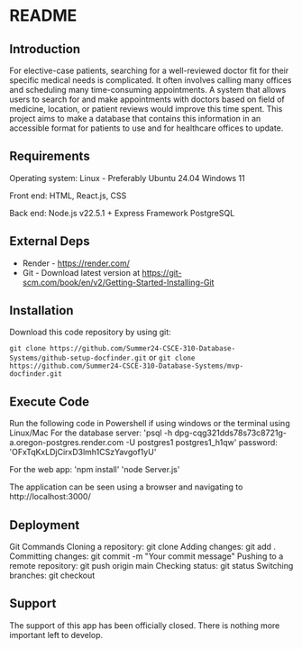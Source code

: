 # README

## Introduction

For elective-case patients, searching for a well-reviewed doctor fit for their specific medical needs is complicated. It often involves calling many offices and scheduling many time-consuming appointments. A system that allows users to search for and make appointments with doctors based on field of medicine, location, or patient reviews would improve this time spent. This project aims to make a database that contains this information in an accessible format for patients to use and for healthcare offices to update.

## Requirements

Operating system:
Linux - Preferably Ubuntu 24.04
Windows 11

Front end:
HTML, React.js, CSS

Back end:
Node.js v22.5.1 + Express Framework
PostgreSQL

## External Deps

- Render - https://render.com/
- Git - Download latest version at https://git-scm.com/book/en/v2/Getting-Started-Installing-Git

## Installation

Download this code repository by using git:

`git clone https://github.com/Summer24-CSCE-310-Database-Systems/github-setup-docfinder.git`
 or 
 `git clone https://github.com/Summer24-CSCE-310-Database-Systems/mvp-docfinder.git`


## Execute Code

Run the following code in Powershell if using windows or the terminal using Linux/Mac
For the database server:
'psql -h dpg-cqg321dds78s73c8721g-a.oregon-postgres.render.com -U postgres1 postgres1_h1qw'
password: 'OFxTqKxLDjCirxD3lmh1CSzYavgof1yU'

For the web app:
'npm install'
'node Server.js'

The application can be seen using a browser and navigating to http://localhost:3000/


## Deployment

Git Commands
Cloning a repository: git clone <repository-url>
Adding changes: git add .
Committing changes: git commit -m "Your commit message"
Pushing to a remote repository: git push origin main
Checking status: git status
Switching branches: git checkout <branch-name>

## Support

The support of this app has been officially closed. There is nothing more important left to develop. 